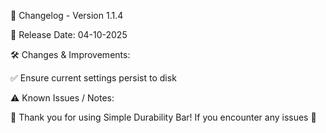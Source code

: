 📜 Changelog - Version 1.1.4      
  
📅 Release Date: 04-10-2025  
  
🛠️ Changes & Improvements:  
  
✅ Ensure current settings persist to disk  
  
⚠️ Known Issues / Notes:  
  
🚀 Thank you for using Simple Durability Bar! If you encounter any issues 🚀  
